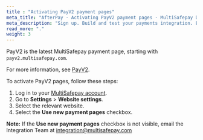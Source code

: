 ```yaml
---
title : "Activating PayV2 payment pages"
meta_title: "AfterPay - Activating PayV2 payment pages - MultiSafepay Docs"
meta_description: "Sign up. Build and test your payments integration. Explore our products and services. Use our API Reference, SDKs, and wrappers. Get support."
read_more: "."
weight: 3
---
```


PayV2 is the latest MultiSafepay payment page, starting with `payv2.multisafepay.com`. 

For more information, see [PayV2](/tools/payment-pages/activating-payv2/).

To activate PayV2 pages, follow these steps:

1. Log in to your [MultiSafepay account](https://merchant.multisafepay.com/switch-connect-v2).
2. Go to **Settings** > **Website settings**.
3. Select the relevant website.
4. Select the **Use new payment pages** checkbox.

**Note:** If the **Use new payment pages** checkbox is not visible, email the Integration Team at integration@multisafepay.com